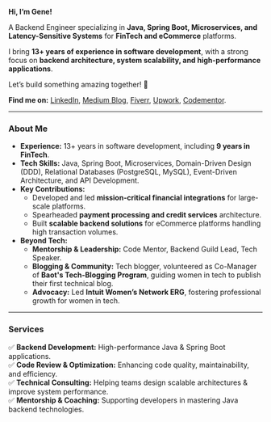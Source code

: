 **Hi, I’m Gene!**

A Backend Engineer specializing in **Java, Spring Boot, Microservices, and Latency-Sensitive Systems** for **FinTech and eCommerce** platforms.

I bring **13+ years of experience in software development**, with a strong focus on **backend architecture, system scalability, and high-performance applications**.

Let’s build something amazing together! 🚀

**Find me on:** [LinkedIn](https://www.linkedin.com/in/genezeiniss/), [Medium Blog](https://medium.com/@genezeiniss), [Fiverr](https://www.fiverr.com/sellers/gene_zeiniss/), [Upwork](https://www.upwork.com/freelancers/~017adf252cb8e71786), [Codementor](https://www.codementor.io/@genezeiniss).

---

### **About Me**
- **Experience:** 13+ years in software development, including **9 years in FinTech**.
- **Tech Skills:** Java, Spring Boot, Microservices, Domain-Driven Design (DDD), Relational Databases (PostgreSQL, MySQL), Event-Driven Architecture, and API Development.
- **Key Contributions:**
  - Developed and led **mission-critical financial integrations** for large-scale platforms.
  - Spearheaded **payment processing and credit services** architecture.
  - Built **scalable backend solutions** for eCommerce platforms handling high transaction volumes.
- **Beyond Tech:**
  - **Mentorship & Leadership:** Code Mentor, Backend Guild Lead, Tech Speaker.
  - **Blogging & Community:** Tech blogger, volunteered as Co-Manager of **Baot's Tech-Blogging Program**, guiding women in tech to publish their first technical blog.
  - **Advocacy:** Led **Intuit Women’s Network ERG**, fostering professional growth for women in tech.

---

### **Services**
✅ **Backend Development:** High-performance Java & Spring Boot applications.  
✅ **Code Review & Optimization:** Enhancing code quality, maintainability, and efficiency.  
✅ **Technical Consulting:** Helping teams design scalable architectures & improve system performance.  
✅ **Mentorship & Coaching:** Supporting developers in mastering Java backend technologies.
